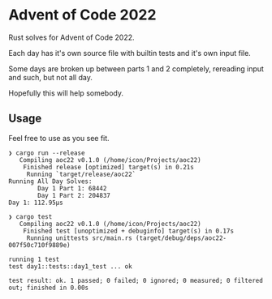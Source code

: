 # Advent of Code 2022

Rust solves for Advent of Code 2022.

Each day has it's own source file with builtin tests and it's own input file.

Some days are broken up between parts 1 and 2 completely, rereading input and such, but not all day.

Hopefully this will help somebody.

## Usage
Feel free to use as you see fit.

```
❯ cargo run --release
   Compiling aoc22 v0.1.0 (/home/icon/Projects/aoc22)
    Finished release [optimized] target(s) in 0.21s
     Running `target/release/aoc22`
Running All Day Solves:
        Day 1 Part 1: 68442
        Day 1 Part 2: 204837
Day 1: 112.95µs 

❯ cargo test
   Compiling aoc22 v0.1.0 (/home/icon/Projects/aoc22)
    Finished test [unoptimized + debuginfo] target(s) in 0.17s
     Running unittests src/main.rs (target/debug/deps/aoc22-007f50c710f9889e)

running 1 test
test day1::tests::day1_test ... ok

test result: ok. 1 passed; 0 failed; 0 ignored; 0 measured; 0 filtered out; finished in 0.00s
```